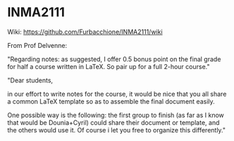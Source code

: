 # INMA2111

Wiki: https://github.com/Furbacchione/INMA2111/wiki

From Prof Delvenne:

"Regarding notes: as suggested, I offer 0.5 bonus point on the final grade for half a course written in LaTeX. So pair up for a full 2-hour course."

"Dear students,

in our effort to write notes for the course, it would be nice that you all share a common LaTeX template so as to assemble the final document easily.

One possible way is the following: the first group to finish (as far as I know that would be Dounia+Cyril) could share their document or template, and the others would use it. Of course i let you free to organize this differently."
